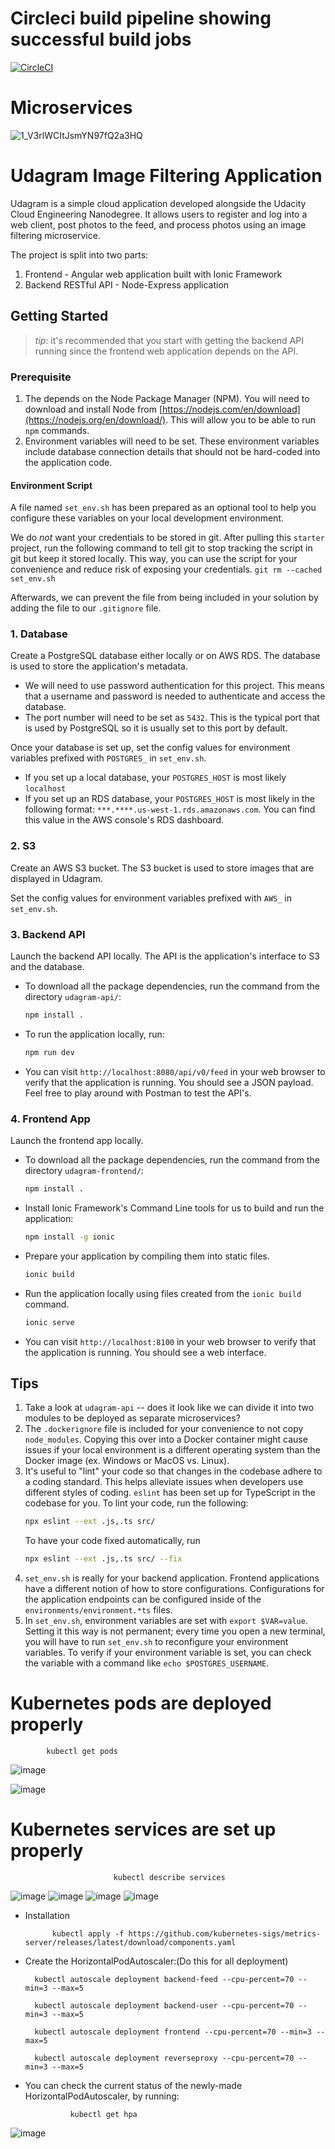 # Circleci build pipeline showing successful build jobs
[![CircleCI](https://dl.circleci.com/status-badge/img/gh/kabeer-prog/monolith-mic-udacity/tree/main.svg?style=svg)](https://dl.circleci.com/status-badge/redirect/gh/kabeer-prog/monolith-mic-udacity/tree/main)

# Microservices 

![1_V3rlWCItJsmYN97fQ2a3HQ](https://user-images.githubusercontent.com/80678596/177031484-3adf2eba-1c26-4841-953b-306678961395.png)

# Udagram Image Filtering Application

Udagram is a simple cloud application developed alongside the Udacity Cloud Engineering Nanodegree. It allows users to register and log into a web client, post photos to the feed, and process photos using an image filtering microservice.

The project is split into two parts:
1. Frontend - Angular web application built with Ionic Framework
2. Backend RESTful API - Node-Express application

## Getting Started
> _tip_: it's recommended that you start with getting the backend API running since the frontend web application depends on the API.

### Prerequisite
1. The depends on the Node Package Manager (NPM). You will need to download and install Node from [https://nodejs.com/en/download](https://nodejs.org/en/download/). This will allow you to be able to run `npm` commands.
2. Environment variables will need to be set. These environment variables include database connection details that should not be hard-coded into the application code.

#### Environment Script
A file named `set_env.sh` has been prepared as an optional tool to help you configure these variables on your local development environment.
 
We do _not_ want your credentials to be stored in git. After pulling this `starter` project, run the following command to tell git to stop tracking the script in git but keep it stored locally. This way, you can use the script for your convenience and reduce risk of exposing your credentials.
`git rm --cached set_env.sh`

Afterwards, we can prevent the file from being included in your solution by adding the file to our `.gitignore` file.

### 1. Database
Create a PostgreSQL database either locally or on AWS RDS. The database is used to store the application's metadata.

* We will need to use password authentication for this project. This means that a username and password is needed to authenticate and access the database.
* The port number will need to be set as `5432`. This is the typical port that is used by PostgreSQL so it is usually set to this port by default.

Once your database is set up, set the config values for environment variables prefixed with `POSTGRES_` in `set_env.sh`.
* If you set up a local database, your `POSTGRES_HOST` is most likely `localhost`
* If you set up an RDS database, your `POSTGRES_HOST` is most likely in the following format: `***.****.us-west-1.rds.amazonaws.com`. You can find this value in the AWS console's RDS dashboard.


### 2. S3
Create an AWS S3 bucket. The S3 bucket is used to store images that are displayed in Udagram.

Set the config values for environment variables prefixed with `AWS_` in `set_env.sh`.

### 3. Backend API
Launch the backend API locally. The API is the application's interface to S3 and the database.

* To download all the package dependencies, run the command from the directory `udagram-api/`:
    ```bash
    npm install .
    ```
* To run the application locally, run:
    ```bash
    npm run dev
    ```
* You can visit `http://localhost:8080/api/v0/feed` in your web browser to verify that the application is running. You should see a JSON payload. Feel free to play around with Postman to test the API's.

### 4. Frontend App
Launch the frontend app locally.

* To download all the package dependencies, run the command from the directory `udagram-frontend/`:
    ```bash
    npm install .
    ```
* Install Ionic Framework's Command Line tools for us to build and run the application:
    ```bash
    npm install -g ionic
    ```
* Prepare your application by compiling them into static files.
    ```bash
    ionic build
    ```
* Run the application locally using files created from the `ionic build` command.
    ```bash
    ionic serve
    ```
* You can visit `http://localhost:8100` in your web browser to verify that the application is running. You should see a web interface.

## Tips
1. Take a look at `udagram-api` -- does it look like we can divide it into two modules to be deployed as separate microservices?
2. The `.dockerignore` file is included for your convenience to not copy `node_modules`. Copying this over into a Docker container might cause issues if your local environment is a different operating system than the Docker image (ex. Windows or MacOS vs. Linux).
3. It's useful to "lint" your code so that changes in the codebase adhere to a coding standard. This helps alleviate issues when developers use different styles of coding. `eslint` has been set up for TypeScript in the codebase for you. To lint your code, run the following:
    ```bash
    npx eslint --ext .js,.ts src/
    ```
    To have your code fixed automatically, run
    ```bash
    npx eslint --ext .js,.ts src/ --fix
    ```
4. `set_env.sh` is really for your backend application. Frontend applications have a different notion of how to store configurations. Configurations for the application endpoints can be configured inside of the `environments/environment.*ts` files.
5. In `set_env.sh`, environment variables are set with `export $VAR=value`. Setting it this way is not permanent; every time you open a new terminal, you will have to run `set_env.sh` to reconfigure your environment variables. To verify if your environment variable is set, you can check the variable with a command like `echo $POSTGRES_USERNAME`.

# Kubernetes pods are deployed properly

            kubectl get pods 
            
![image](https://user-images.githubusercontent.com/77249754/186168850-e89581ec-eb38-4146-8611-e2528ccee561.png)

![image](https://user-images.githubusercontent.com/77249754/186169131-5c3169f0-6325-4665-a0d9-b09b7a611a0e.png)

# Kubernetes services are set up properly
                           
                           kubectl describe services
                           
![image](https://user-images.githubusercontent.com/77249754/186172548-b711fd69-da24-40cb-bed6-1d39d8afcae8.png)
![image](https://user-images.githubusercontent.com/77249754/186172639-6ef0650d-ccd5-4a85-a3dc-bc1472667a14.png)
![image](https://user-images.githubusercontent.com/77249754/186172748-bda14573-1654-4793-a1d7-5f8737ce448c.png)
![image](https://user-images.githubusercontent.com/77249754/186172923-83f5cab8-cd4b-4f63-a340-4ec2ce8faba2.png)


- Installation

            kubectl apply -f https://github.com/kubernetes-sigs/metrics-server/releases/latest/download/components.yaml

- Create the HorizontalPodAutoscaler:(Do this for all deployment)

        kubectl autoscale deployment backend-feed --cpu-percent=70 --min=3 --max=5
        
        kubectl autoscale deployment backend-user --cpu-percent=70 --min=3 --max=5
        
        kubectl autoscale deployment frontend --cpu-percent=70 --min=3 --max=5
        
        kubectl autoscale deployment reverseproxy --cpu-percent=70 --min=3 --max=5
- You can check the current status of the newly-made HorizontalPodAutoscaler, by running:

                kubectl get hpa


![image](https://user-images.githubusercontent.com/77249754/186186025-0023a049-b36c-4ff0-ad4c-7d3395be6559.png)
